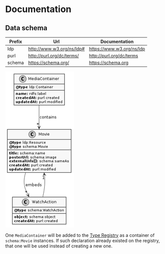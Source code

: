 # Documentation

## Data schema

| Prefix     | Url                                     | Documentation                          |
| ---------- | --------------------------------------- | ------------------------------------ |
| ldp        | http://www.w3.org/ns/ldp#               | https://www.w3.org/ns/ldp            |
| purl       | http://purl.org/dc/terms/               | http://purl.org/dc/terms             |
| schema     | https://schema.org/                     | https://schema.org                   |

![Data schema](Classes.jpg)

One `MediaContainer` will be added to the [Type Registry](https://github.com/solid/solid/blob/master/proposals/data-discovery.md#type-index-registry) as a container of `schema:Movie` instances. If such declaration already existed on the registry, that one will be used instead of creating a new one.
